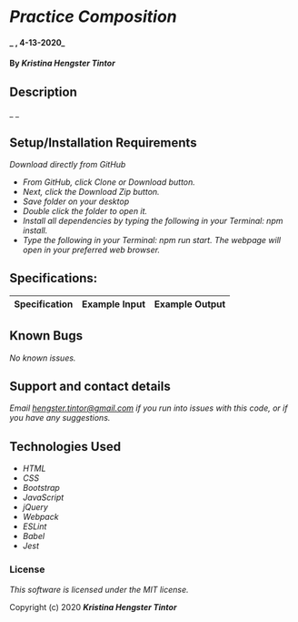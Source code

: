 # _Practice Composition_

#### _ , 4-13-2020_

#### By _**Kristina Hengster Tintor**_

## Description

_ _

## Setup/Installation Requirements

_Download directly from GitHub_
* _From GitHub, click Clone or Download button._
* _Next, click the Download Zip button._
* _Save folder on your desktop_
* _Double click the folder to open it._
* _Install all dependencies by typing the following in your Terminal: npm install._
* _Type the following in your Terminal: npm run start. The webpage will open in your preferred web browser._

## Specifications:

| Specification | Example Input | Example Output |
| ------------- |:-------------:| -------------------:|



## Known Bugs

_No known issues._

## Support and contact details

_Email hengster.tintor@gmail.com if you run into issues with this code, or if you have any suggestions._

## Technologies Used

* _HTML_
* _CSS_
* _Bootstrap_
* _JavaScript_
* _jQuery_
* _Webpack_
* _ESLint_
* _Babel_
* _Jest_

### License

*This software is licensed under the MIT license.*

Copyright (c) 2020 **_Kristina Hengster Tintor_**

